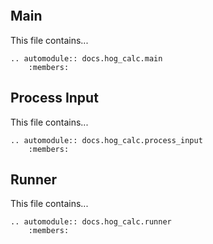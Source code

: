```{include} README.md
```

## Main

This file contains...

```{eval-rst}
.. automodule:: docs.hog_calc.main
    :members:
```

## Process Input

This file contains...

```{eval-rst}
.. automodule:: docs.hog_calc.process_input
    :members:
```

## Runner

This file contains...

```{eval-rst}
.. automodule:: docs.hog_calc.runner
    :members:
```
